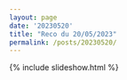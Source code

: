 ```yaml
---
layout: page
date: '20230520'
title: "Reco du 20/05/2023"
permalink: /posts/20230520/
---
```

{% include slideshow.html %}